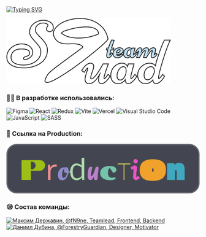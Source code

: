 [![Typing SVG](https://readme-typing-svg.herokuapp.com?color=%2336BCF7&lines=Хакатон+РКСИ+2023)](https://git.io/typing-svg)

![S9uad logo](/public/s9uadlogo.svg)

### :man_technologist: В разработке использовались:

![Figma](https://img.shields.io/badge/figma-%23F24E1E.svg?style=for-the-badge&logo=figma&logoColor=white)
![React](https://img.shields.io/badge/react-%2320232a.svg?style=for-the-badge&logo=react&logoColor=%2361DAFB)
![Redux](https://img.shields.io/badge/redux-%23593d88.svg?style=for-the-badge&logo=redux&logoColor=white)
![Vite](https://img.shields.io/badge/vite-%23646CFF.svg?style=for-the-badge&logo=vite&logoColor=white)
![Vercel](https://img.shields.io/badge/vercel-%23000000.svg?style=for-the-badge&logo=vercel&logoColor=white)
![Visual Studio Code](https://img.shields.io/badge/Visual%20Studio%20Code-0078d7.svg?style=for-the-badge&logo=visual-studio-code&logoColor=white)
![JavaScript](https://img.shields.io/badge/javascript-%23323330.svg?style=for-the-badge&logo=javascript&logoColor=%23F7DF1E)
![SASS](https://img.shields.io/badge/SASS-hotpink.svg?style=for-the-badge&logo=SASS&logoColor=white)

### :briefcase: Ссылка на Production:

[![Production](/public/productionbanner.svg)](https://hackathon-rksi-2023.vercel.app)

### :sleepy: Состав команды:

[![Максим Державин, @fN9ne, Teamlead, Frontend, Backend](https://i.ibb.co/h2CmNVN/Frame-1.png)](https://t.me/fN9ne)
[![Даниил Дубина, @ForestryGuardian, Designer, Motivator](https://i.ibb.co/Njj7zbc/Frame-2.png)](https://t.me/ForestryGuardian)
